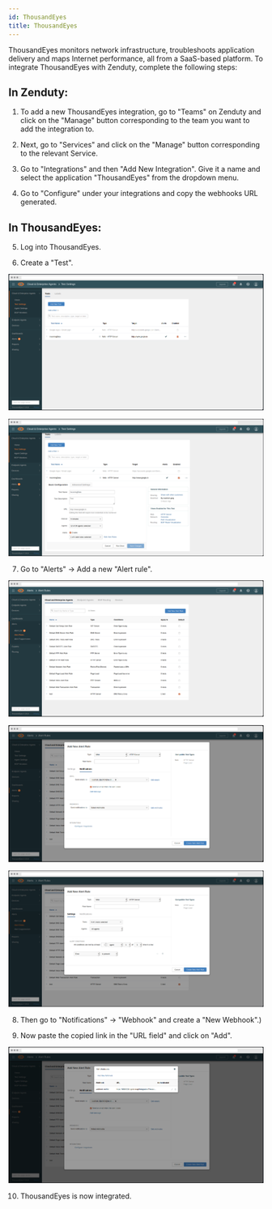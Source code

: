 ```yaml
---
id: ThousandEyes
title: ThousandEyes
---
```

ThousandEyes monitors network infrastructure, troubleshoots application delivery and maps Internet performance, all from a SaaS-based platform. To integrate ThousandEyes with Zenduty, complete the following steps:

## In Zenduty:

1. To add a new ThousandEyes integration, go to "Teams" on Zenduty and click on the "Manage" button corresponding to the team you want to add the integration to.

2. Next, go to "Services" and click on the "Manage" button corresponding to the relevant Service.

3. Go to "Integrations" and then "Add New Integration". Give it a name and select the application "ThousandEyes" from the dropdown menu.

4. Go to "Configure" under your integrations and copy the webhooks URL generated. 

## In ThousandEyes:

5. Log into ThousandEyes.

6. Create a "Test".

![](/img/Integrations/ThousandEyes/1.png)

![](/img/Integrations/ThousandEyes/2.png)

7. Go to "Alerts" -> Add a new "Alert rule".

![](/img/Integrations/ThousandEyes/3.png)

![](/img/Integrations/ThousandEyes/4.png)

![](/img/Integrations/ThousandEyes/5.png)

8. Then go to "Notifications" -> "Webhook" and create a "New Webhook".)

9. Now paste the copied link in the "URL field" and click on "Add".

![](/img/Integrations/ThousandEyes/6.png)

10. ThousandEyes is now integrated. 